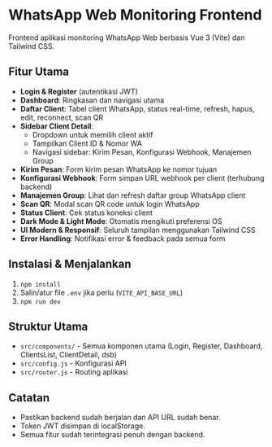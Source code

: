 # WhatsApp Web Monitoring Frontend

Frontend aplikasi monitoring WhatsApp Web berbasis Vue 3 (Vite) dan Tailwind CSS.

## Fitur Utama

- **Login & Register** (autentikasi JWT)
- **Dashboard**: Ringkasan dan navigasi utama
- **Daftar Client**: Tabel client WhatsApp, status real-time, refresh, hapus, edit, reconnect, scan QR
- **Sidebar Client Detail**:
  - Dropdown untuk memilih client aktif
  - Tampilkan Client ID & Nomor WA
  - Navigasi sidebar: Kirim Pesan, Konfigurasi Webhook, Manajemen Group
- **Kirim Pesan**: Form kirim pesan WhatsApp ke nomor tujuan
- **Konfigurasi Webhook**: Form simpan URL webhook per client (terhubung backend)
- **Manajemen Group**: Lihat dan refresh daftar group WhatsApp client
- **Scan QR**: Modal scan QR code untuk login WhatsApp
- **Status Client**: Cek status koneksi client
- **Dark Mode & Light Mode**: Otomatis mengikuti preferensi OS
- **UI Modern & Responsif**: Seluruh tampilan menggunakan Tailwind CSS
- **Error Handling**: Notifikasi error & feedback pada semua form

## Instalasi & Menjalankan

1. `npm install`
2. Salin/atur file `.env` jika perlu (`VITE_API_BASE_URL`)
3. `npm run dev`

## Struktur Utama

- `src/components/` - Semua komponen utama (Login, Register, Dashboard, ClientsList, ClientDetail, dsb)
- `src/config.js` - Konfigurasi API
- `src/router.js` - Routing aplikasi

## Catatan

- Pastikan backend sudah berjalan dan API URL sudah benar.
- Token JWT disimpan di localStorage.
- Semua fitur sudah terintegrasi penuh dengan backend.
